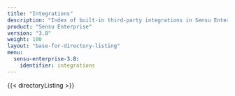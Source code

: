 ```yaml
---
title: "Integrations"
description: "Index of built-in third-party integrations in Sensu Enterprise"
product: "Sensu Enterprise"
version: "3.8"
weight: 100
layout: "base-for-directory-listing"
menu:
  sensu-enterprise-3.8:
    identifier: integrations
---
```


{{< directoryListing >}}
